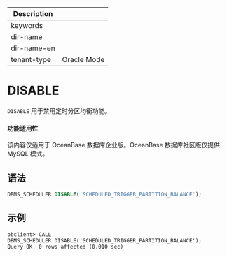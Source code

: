 | Description   |                 |
|---------------|-----------------|
| keywords      |                 |
| dir-name      |                 |
| dir-name-en   |                 |
| tenant-type   | Oracle Mode     |

# DISABLE

`DISABLE` 用于禁用定时分区均衡功能。

<main id="notice" >
    <h4>功能适用性</h4>
    <p>该内容仅适用于 OceanBase 数据库企业版。OceanBase 数据库社区版仅提供 MySQL 模式。</p>
  </main>

## 语法

```sql
DBMS_SCHEDULER.DISABLE('SCHEDULED_TRIGGER_PARTITION_BALANCE');
```

## 示例

```shell
obclient> CALL DBMS_SCHEDULER.DISABLE('SCHEDULED_TRIGGER_PARTITION_BALANCE');
Query OK, 0 rows affected (0.010 sec)
```
